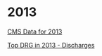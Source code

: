 # 2013    

[CMS Data for 2013](https://data.cms.gov/Medicare-Inpatient/Inpatient-Prospective-Payment-System-IPPS-Provider/kd35-nmmt)





[Top DRG in 2013 - Discharges](http://mvigoda.github.io/datasets/Year_2013/Top_Discharges_2013.html)  


